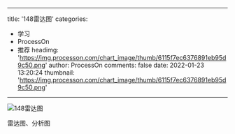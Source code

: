 
---
title: '148雷达图'
categories: 
 - 学习
 - ProcessOn
 - 推荐
headimg: 'https://img.processon.com/chart_image/thumb/6115f7ec6376891eb95d9c50.png'
author: ProcessOn
comments: false
date: 2022-01-23 13:20:24
thumbnail: 'https://img.processon.com/chart_image/thumb/6115f7ec6376891eb95d9c50.png'
---

<div>   
<img class="thumb" alt="148雷达图" src="https://img.processon.com/chart_image/thumb/6115f7ec6376891eb95d9c50.png" referrerpolicy="no-referrer">
<p>雷达图、分析图</p>  
</div>
            